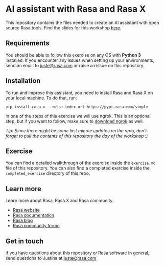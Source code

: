 # AI assistant with Rasa and Rasa X

This repository contains the files needed to create an AI assistant with open source Rasa tools. Find the slides for this workshop [here](https://www.slideshare.net/secret/1OIjwC8SqVJ6cv).

## Requirements

You should be able to follow this exercise on any OS with **Python 3** installed. If you encounter any
issues when setting up your environments, send an email to juste@rasa.com or raise an issue on this
repository.

## Installation

To run and improve this assistant, you need to install Rasa and Rasa X on your local machine.
To do that, run:  

`pip install rasa-x --extra-index-url https://pypi.rasa.com/simple`

In one of the steps of this exercise we will use ngrok. This is an optional step, but if you want to follow,
make sure to [download ngrok](https://ngrok.com/download) as well. 

*Tip: Since there might be some last minute updates on the repo, don't forget to pull the contents of this repository the day of the workshop :)*


## Exercise
You can find a detailed walkthrough of the exercise inside the `exercise.md` file of this repository. You can also find a completed exercise inside the `completed_exercise` directory of this repo.

## Learn more
Learn more about Rasa, Rasa X and Rasa community:
- [Rasa website](https://rasa.com)
- [Rasa documentation](https://rasa.com/docs)
- [Rasa blog](https://blog.rasa.com)
- [Rasa community forum](https://forum.rasa.com)


## Get in touch
If you have questions about this repository or Rasa software in general, send questions to Justina at juste@rasa.com


